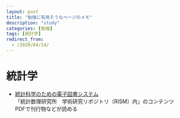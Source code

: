 ```yaml
---
layout: post
title: "勉強に有用そうなページのメモ"
description: "study"
categories: [勉強]
tags: [統計学]
redirect_from:
  - /2020/04/14/
---
```


# 統計学
- [統計科学のための電子図書システム](https://ismrepo.ism.ac.jp/index.php?action=pages_view_main&active_action=repository_view_main_item_snippet&index_id=1911&pn=1&count=20&order=17&lang=japanese&page_id=13&block_id=21)<br>
  「統計数理研究所　学術研究リポジトリ（RISM）内」のコンテンツ<br>
  PDFで刊行物などが読める
